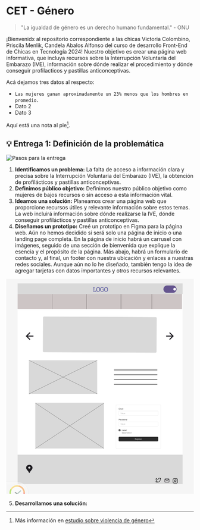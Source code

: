 # CET - Género

> "La igualdad de género es un derecho humano fundamental." - ONU

¡Bienvenidx al repositorio correspondiente a las chicas Victoria Colombino, Priscila Menlik, Candela Abalos Alfonso del curso de desarrollo Front-End de Chicas en Tecnología 2024!
Nuestro objetivo es crear una página web informativa, que incluya recursos sobre la Interrupción Voluntaria del Embarazo (IVE), información sobre dónde realizar el procedimiento y dónde conseguir profilacticos y pastillas anticonceptivas. 

Acá dejamos tres datos al respecto:

- `Las mujeres ganan aproximadamente un 23% menos que los hombres en promedio.`
- Dato 2
- Dato 3

Aquí está una nota al pie[^1].

## 💡 Entrega 1: Definición de la problemática

![Pasos para la entrega](https://private-user-images.githubusercontent.com/170821340/336631736-4ec64baa-d3cb-4803-a7eb-bbe2560404f8.png?jwt=eyJhbGciOiJIUzI1NiIsInR5cCI6IkpXVCJ9.eyJpc3MiOiJnaXRodWIuY29tIiwiYXVkIjoicmF3LmdpdGh1YnVzZXJjb250ZW50LmNvbSIsImtleSI6ImtleTUiLCJleHAiOjE3MTk3ODc2MjgsIm5iZiI6MTcxOTc4NzMyOCwicGF0aCI6Ii8xNzA4MjEzNDAvMzM2NjMxNzM2LTRlYzY0YmFhLWQzY2ItNDgwMy1hN2ViLWJiZTI1NjA0MDRmOC5wbmc_WC1BbXotQWxnb3JpdGhtPUFXUzQtSE1BQy1TSEEyNTYmWC1BbXotQ3JlZGVudGlhbD1BS0lBVkNPRFlMU0E1M1BRSzRaQSUyRjIwMjQwNjMwJTJGdXMtZWFzdC0xJTJGczMlMkZhd3M0X3JlcXVlc3QmWC1BbXotRGF0ZT0yMDI0MDYzMFQyMjQyMDhaJlgtQW16LUV4cGlyZXM9MzAwJlgtQW16LVNpZ25hdHVyZT0xYTA2NDA3YTk5ODZjZjVmOGVlMjZlZmE1OGEzMTYzMDhhZjU4NzE4NjVhZDcyYmMwMWJmZTk1NDI0ZjcxNjQyJlgtQW16LVNpZ25lZEhlYWRlcnM9aG9zdCZhY3Rvcl9pZD0wJmtleV9pZD0wJnJlcG9faWQ9MCJ9.jqT8xphN-bm0ns2GK6UD7NZi_pgY2p6PTPEOjlspx-o)

1. **Identificamos un problema:** La falta de acceso a información clara y precisa sobre la Interrupción Voluntaria del Embarazo (IVE), la obtención de profilácticos y pastillas anticonceptivas.
2. **Definimos público objetivo:** Definimos nuestro público objetivo como mujeres de bajos recursos o sin acceso a esta información vital. 
3. **Ideamos una solución:** Planeamos crear una página web que proporcione recursos útiles y relevante información sobre estos temas. La web incluirá información sobre dónde realizarse la IVE, dónde conseguir profilácticos y pastillas anticonceptivas.
4. **Diseñamos un prototipo:** Creé un prototipo en Figma para la página web. Aún no hemos decidido si será solo una página de inicio o una landing page completa. En la página de inicio habrá un carrusel con imágenes, seguido de una sección de bienvenida que explique la esencia y el propósito de la página. Más abajo, habrá un formulario de contacto y, al final, un footer con nuestra ubicación y enlaces a nuestras redes sociales. Aunque aún no lo he diseñado, también tengo la idea de agregar tarjetas con datos importantes y otros recursos relevantes.

![Hola](https://github.com/canda-creator/CET-Genero/blob/main/Screenshot_20240701-162052~2.png?raw=true)

5. **Desarrollamos una solución:**

[^1]: Más información en [estudio sobre violencia de género](https://www.infobae.com/sociedad/2024/03/08/un-estudio-global-advirtio-sobre-los-problemas-de-seguridad-y-violencia-que-sufren-las-mujeres-en-la-argentina/.)
